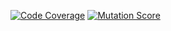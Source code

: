 [![Code Coverage](https://img.shields.io/badge/Code_Coverage-18.31%25-brightgreen)](https://img.shields.io/badge/Code_Coverage-18.31%25-brightgreen)
[![Mutation Score](https://img.shields.io/badge/Mutation_Score-13.20%25-brightgreen)](https://img.shields.io/badge/Mutation_Score-13.20%25-brightgreen)